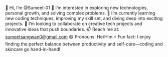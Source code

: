 👋 Hi, I’m @Sumeet-01
👀 I’m interested in exploring new technologies, personal growth, and solving complex problems.
🌱 I’m currently learning new coding techniques, improving my skill set, and diving deep into exciting projects.
💞️ I’m looking to collaborate on creative tech projects and innovative ideas that push boundaries.
📫 Reach me at: sumeetsangwan0@gmail.com
😄 Pronouns: He/Him
⚡ Fun fact: I enjoy finding the perfect balance between productivity and self-care—coding and skincare go hand-in-hand!


